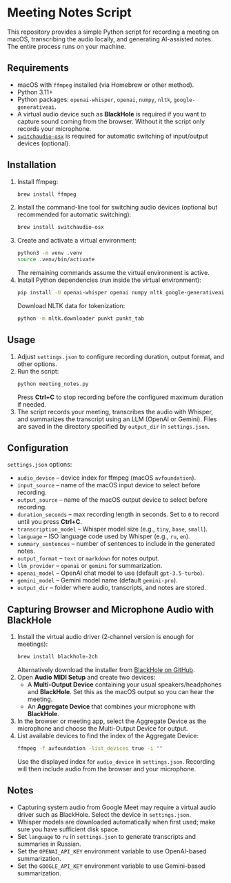 # Meeting Notes Script

This repository provides a simple Python script for recording a meeting on macOS, transcribing the audio locally, and generating AI-assisted notes. The entire process runs on your machine.

## Requirements

- macOS with `ffmpeg` installed (via Homebrew or other method).
- Python 3.11+
- Python packages: `openai-whisper`, `openai`, `numpy`, `nltk`, `google-generativeai`.
- A virtual audio device such as **BlackHole** is required if you want to capture sound coming from the browser. Without it the script only records your microphone.
- [`switchaudio-osx`](https://github.com/deweller/switchaudio-osx) is required for automatic switching of input/output devices (optional).

## Installation

1. Install ffmpeg:
   ```bash
   brew install ffmpeg
   ```
2. Install the command-line tool for switching audio devices (optional but recommended for automatic switching):
   ```bash
   brew install switchaudio-osx
   ```
3. Create and activate a virtual environment:
   ```bash
   python3 -m venv .venv
   source .venv/bin/activate
   ```
   The remaining commands assume the virtual environment is active.
4. Install Python dependencies (run inside the virtual environment):
   ```bash
   pip install -U openai-whisper openai numpy nltk google-generativeai
   ```
   Download NLTK data for tokenization:
   ```bash
   python -m nltk.downloader punkt punkt_tab
   ```

## Usage

1. Adjust `settings.json` to configure recording duration, output format, and other options.
2. Run the script:
   ```bash
   python meeting_notes.py
   ```
   Press **Ctrl+C** to stop recording before the configured maximum duration if needed.
3. The script records your meeting, transcribes the audio with Whisper, and summarizes the transcript using an LLM (OpenAI or Gemini). Files are saved in the directory specified by `output_dir` in `settings.json`.

## Configuration

`settings.json` options:

- `audio_device` – device index for ffmpeg (macOS `avfoundation`).
- `input_source` – name of the macOS input device to select before recording.
- `output_source` – name of the macOS output device to select before recording.
- `duration_seconds` – max recording length in seconds. Set to `0` to record until you press **Ctrl+C**.
- `transcription_model` – Whisper model size (e.g., `tiny`, `base`, `small`).
- `language` – ISO language code used by Whisper (e.g., `ru`, `en`).
- `summary_sentences` – number of sentences to include in the generated notes.
- `output_format` – `text` or `markdown` for notes output.
- `llm_provider` – `openai` or `gemini` for summarization.
- `openai_model` – OpenAI chat model to use (default `gpt-3.5-turbo`).
- `gemini_model` – Gemini model name (default `gemini-pro`).
- `output_dir` – folder where audio, transcripts, and notes are stored.

## Capturing Browser and Microphone Audio with BlackHole

1. Install the virtual audio driver (2‑channel version is enough for meetings):
   ```bash
   brew install blackhole-2ch
   ```
   Alternatively download the installer from
   [BlackHole on GitHub](https://github.com/ExistentialAudio/BlackHole).
2. Open **Audio MIDI Setup** and create two devices:
   - A **Multi-Output Device** containing your usual speakers/headphones and
     **BlackHole**. Set this as the macOS output so you can hear the meeting.
   - An **Aggregate Device** that combines your microphone with **BlackHole**.
3. In the browser or meeting app, select the Aggregate Device as the microphone
   and choose the Multi-Output Device for output.
4. List available devices to find the index of the Aggregate Device:
   ```bash
   ffmpeg -f avfoundation -list_devices true -i ""
   ```
   Use the displayed index for `audio_device` in `settings.json`.
   Recording will then include audio from the browser and your microphone.

## Notes

- Capturing system audio from Google Meet may require a virtual audio driver such as BlackHole. Select the device in `settings.json`.
- Whisper models are downloaded automatically when first used; make sure you have sufficient disk space.
- Set `language` to `ru` in `settings.json` to generate transcripts and summaries in Russian.
- Set the `OPENAI_API_KEY` environment variable to use OpenAI-based summarization.
- Set the `GOOGLE_API_KEY` environment variable to use Gemini-based summarization.

